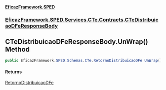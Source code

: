 #### [EficazFramework.SPED](EficazFrameworkSPED.md 'EficazFramework SPED')
### [EficazFramework.SPED.Services.CTe.Contracts](EficazFramework.SPED.Services.CTe.Contracts.md 'EficazFramework.SPED.Services.CTe.Contracts').[CTeDistribuicaoDFeResponseBody](EficazFramework.SPED.Services.CTe.Contracts/CTeDistribuicaoDFeResponseBody.md 'EficazFramework.SPED.Services.CTe.Contracts.CTeDistribuicaoDFeResponseBody')

## CTeDistribuicaoDFeResponseBody.UnWrap() Method

```csharp
public EficazFramework.SPED.Schemas.CTe.RetornoDistribuicaoDFe UnWrap();
```

#### Returns
[RetornoDistribuicaoDFe](EficazFramework.SPED.Schemas.CTe/RetornoDistribuicaoDFe.md 'EficazFramework.SPED.Schemas.CTe.RetornoDistribuicaoDFe')